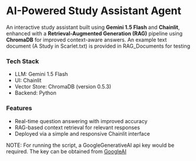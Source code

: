 # AI-Powered Study Assistant Agent

An interactive study assistant built using **Gemini 1.5 Flash** and **Chainlit**, enhanced with a **Retrieval-Augmented Generation (RAG)** pipeline using **ChromaDB** for improved context-aware answers. An example text document (A Study in Scarlet.txt) is provided in RAG_Documents for testing

### Tech Stack
- LLM: Gemini 1.5 Flash  
- UI: Chainlit  
- Vector Store: ChromaDB (version 0.5.3)
- Backend: Python

### Features
- Real-time question answering with improved accuracy 
- RAG-based context retrieval for relevant responses  
- Deployed via a simple and responsive Chainlit interface

NOTE: For running the script, a GoogleGenerativeAI api key would be required. The key can be obtained from [GoogleAI](https://aistudio.google.com/welcome)
